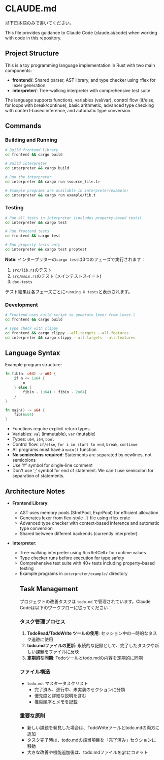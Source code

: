 # CLAUDE.md
以下日本語のみで書いてください。

This file provides guidance to Claude Code (claude.ai/code) when working with code in this repository.

## Project Structure

This is a toy programming language implementation in Rust with two main components:

- **frontend/**: Shared parser, AST library, and type checker using rflex for lexer generation
- **interpreter/**: Tree-walking interpreter with comprehensive test suite

The language supports functions, variables (val/var), control flow (if/else, for loops with break/continue), basic arithmetic, advanced type checking with context-based inference, and automatic type conversion.

## Commands

### Building and Running

```bash
# Build frontend library
cd frontend && cargo build

# Build interpreter  
cd interpreter && cargo build

# Run the interpreter
cd interpreter && cargo run <source_file.t>

# Example programs are available in interpreter/example/
cd interpreter && cargo run example/fib.t
```

### Testing

```bash
# Run all tests in interpreter (includes property-based tests)
cd interpreter && cargo test

# Run frontend tests
cd frontend && cargo test

# Run property tests only
cd interpreter && cargo test proptest
```

**Note**: インタープリターの`cargo test`は3つのフェーズで実行されます：
1. `src/lib.rs`のテスト
2. `src/main.rs`のテスト (メインテストスイート)
3. `doc-tests`

テスト結果は各フェーズごとに`running X tests`と表示されます。

### Development

```bash
# Frontend uses build script to generate lexer from lexer.l
cd frontend && cargo build

# Type check with clippy
cd frontend && cargo clippy --all-targets --all-features
cd interpreter && cargo clippy --all-targets --all-features
```

## Language Syntax

Example program structure:
```rust
fn fib(n: u64) -> u64 {
    if n <= 1u64 {
        n
    } else {
        fib(n - 1u64) + fib(n - 2u64)
    }
}

fn main() -> u64 {
    fib(6u64)
}
```

- Functions require explicit return types
- Variables: `val` (immutable), `var` (mutable)
- Types: `u64`, `i64`, `bool`
- Control flow: `if/else`, `for i in start to end`, `break`, `continue`
- All programs must have a `main()` function
- **No semicolons required**: Statements are separated by newlines, not semicolons
- Use '#' symbol for single-line comment
- Don't use ';' symbol for end of statement. We can't use semicolon for separation of statements.

## Architecture Notes

- **Frontend Library**: 
  - AST uses memory pools (StmtPool, ExprPool) for efficient allocation
  - Generates lexer from flex-style `.l` file using rflex crate
  - Advanced type checker with context-based inference and automatic type conversion
  - Shared between different backends (currently interpreter)

- **Interpreter**: 
  - Tree-walking interpreter using Rc<RefCell<Object>> for runtime values
  - Type checker runs before execution for type safety
  - Comprehensive test suite with 40+ tests including property-based testing
  - Example programs in `interpreter/example/` directory

## Task Management

プロジェクトの改善タスクは `todo.md` で管理されています。Claude Codeは以下のワークフローに従ってください：

### タスク管理プロセス
1. **TodoRead/TodoWrite ツールの使用**: セッション中の一時的なタスク追跡に使用
2. **todo.mdファイルの更新**: 永続的な記録として、完了したタスクや新しい課題をファイルに反映
3. **定期的な同期**: Todoツールとtodo.mdの内容を定期的に同期

### ファイル構造
- `todo.md`: マスタータスクリスト
  - 完了済み、進行中、未実装のセクションに分類
  - 優先度と詳細な説明を含む
  - 推奨順序とメモを記載

### 重要な原則
- 新しい課題を発見した場合は、TodoWriteツールとtodo.mdの両方に追加
- タスク完了時は、todo.mdの該当項目を「完了済み」セクションに移動
- 大きな改善や機能追加後は、todo.mdファイルをgitにコミット
